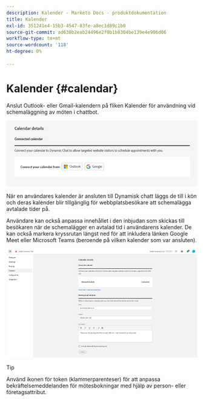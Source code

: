 ```yaml
---
description: Kalender - Marketo Docs - produktdokumentation
title: Kalender
exl-id: 351241e4-15b3-4547-83fe-a8ec1d89c1b0
source-git-commit: ad638b2eab24496e2f0b1b8304be139e4e906d06
workflow-type: tm+mt
source-wordcount: '118'
ht-degree: 0%

---
```


# Kalender {#calendar}

Anslut Outlook- eller Gmail-kalendern på fliken Kalender för användning vid schemaläggning av möten i chattbot.

![](assets/calendar-1.png)

När en användares kalender är ansluten till Dynamisk chatt läggs de till i kön och deras kalender blir tillgänglig för webbplatsbesökare att schemalägga avtalade tider på.

Användare kan också anpassa innehållet i den inbjudan som skickas till besökaren när de schemalägger en avtalad tid i användarens kalender. De kan också markera kryssrutan längst ned för att inkludera länken Google Meet eller Microsoft Teams (beroende på vilken kalender som var ansluten).

![](assets/calendar-2.png)

>[!TIP]
>
>Använd ikonen för token (klammerparenteser) för att anpassa bekräftelsemeddelanden för mötesbokningar med hjälp av person- eller företagsattribut.
